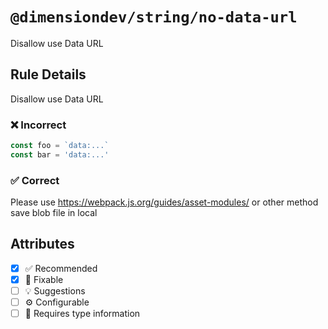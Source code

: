 <!-- begin title -->

# `@dimensiondev/string/no-data-url`

Disallow use Data URL

<!-- end title -->

## Rule Details

Disallow use Data URL

### :x: Incorrect

<!-- prettier-ignore -->
```ts
const foo = `data:...`
const bar = 'data:...'
```

### :white_check_mark: Correct

Please use <https://webpack.js.org/guides/asset-modules/> or other method save blob file in local

## Attributes

<!-- begin attributes -->

- [x] :white_check_mark: Recommended
- [x] :wrench: Fixable
- [ ] :bulb: Suggestions
- [ ] :gear: Configurable
- [ ] :thought_balloon: Requires type information

<!-- end attributes -->
